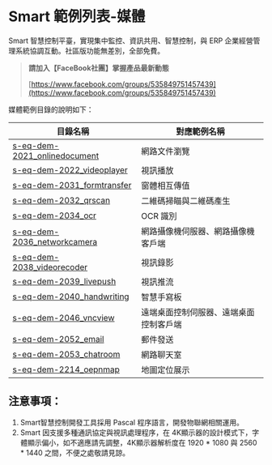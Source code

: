 # Smart 範例列表-媒體

Smart 智慧控制平臺，實現集中監控、資訊共用、智慧控制，與 ERP 企業經營管理系統協調互動。社區版功能無差別，全部免費。

> **請加入【FaceBook社團】掌握產品最新動態**
>
> [https://www.facebook.com/groups/535849751457439](https://www.facebook.com/groups/535849751457439)

媒體範例目錄的說明如下：

|目錄名稱|對應範例名稱|
|-------|------------|
|[s-eq-dem-2021_onlinedocument](s-eq-dem-2021_onlinedocument/)| 網路文件瀏覽|
|[s-eq-dem-2022_videoplayer](s-eq-dem-2022_videoplayer/)|視訊播放|
|[s-eq-dem-2031_formtransfer](s-eq-dem-2031_formtransfer/)| 窗體相互傳值|
|[s-eq-dem-2032_qrscan](s-eq-dem-2032_qrscan/)|二維碼掃瞄與二維碼產生|
|[s-eq-dem-2034_ocr](s-eq-dem-2034_ocr/)|OCR 識別|
|[s-eq-dem-2036_networkcamera](s-eq-dem-2036_networkcamera/)|網路攝像機伺服器、網路攝像機客戶端|
|[s-eq-dem-2038_videorecoder](s-eq-dem-2038_videorecoder/)|視訊錄影|
|[s-eq-dem-2039_livepush](s-eq-dem-2039_livepush/)|視訊推流|
|[s-eq-dem-2040_handwriting](s-eq-dem-2040_handwriting/)|智慧手寫板|
|[s-eq-dem-2046_vncview](s-eq-dem-2046_vncview/)| 遠端桌面控制伺服器、遠端桌面控制客戶端|
|[s-eq-dem-2052_email](s-eq-dem-2052_email/)|郵件發送|
|[s-eq-dem-2053_chatroom](s-eq-dem-2053_chatroom/)|網路聊天室|
|[s-eq-dem-2214_oepnmap](s-eq-dem-2214_openmap/)|地圖定位展示|


## 注意事項：
1. Smart智慧控制開發工具採用 Pascal 程序語言，開發物聯網相關運用。
2. Smart 因支援多種通訊協定與視訊處理程序，在 4K顯示器的設計模式下，字體顯示偏小，如不適應請先調整，4K顯示器解析度在 1920 * 1080 與 2560 * 1440 之間，不便之處敬請見諒。